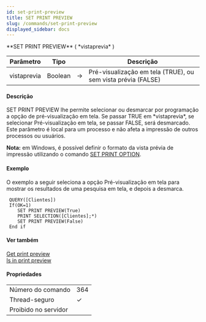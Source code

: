 ```yaml
---
id: set-print-preview
title: SET PRINT PREVIEW
slug: /commands/set-print-preview
displayed_sidebar: docs
---
```


<!--REF #_command_.SET PRINT PREVIEW.Syntax-->**SET PRINT PREVIEW** ( *vistaprevia* )<!-- END REF-->
<!--REF #_command_.SET PRINT PREVIEW.Params-->
| Parâmetro | Tipo |  | Descrição |
| --- | --- | --- | --- |
| vistaprevia | Boolean | &#8594;  | Pré-visualização em tela (TRUE), ou sem vista prévia (FALSE) |

<!-- END REF-->

#### Descrição 

<!--REF #_command_.SET PRINT PREVIEW.Summary-->SET PRINT PREVIEW lhe permite selecionar ou desmarcar por programação a opção de pré-visualização em tela.<!-- END REF--> Se passar TRUE em *vistaprevia*, se selecionar Pré-visualização em tela, se passar FALSE, será desmarcado. Este parâmetro é local para um processo e não afeta a impressão de outros processos ou usuários.

**Nota:** em Windows, é possível definir o formato da vista prévia de impressão utilizando o comando [SET PRINT OPTION](set-print-option.md).

#### Exemplo 

O exemplo a seguir seleciona a opção Pré-visualização em tela para mostrar os resultados de uma pesquisa em tela, e depois a desmarca.

```4d
 QUERY([Clientes])
 If(OK=1)
    SET PRINT PREVIEW(True)
    PRINT SELECTION([Clientes];*)
    SET PRINT PREVIEW(False)
 End if
```

#### Ver também 

[Get print preview](get-print-preview.md)  
[Is in print preview](is-in-print-preview.md)  

#### Propriedades
|  |  |
| --- | --- |
| Número do comando | 364 |
| Thread-seguro | &check; |
| Proibido no servidor ||


